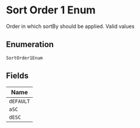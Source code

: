 
# Sort Order 1 Enum

Order in which sortBy should be applied. Valid values

## Enumeration

`SortOrder1Enum`

## Fields

| Name |
|  --- |
| `dEFAULT` |
| `aSC` |
| `dESC` |

